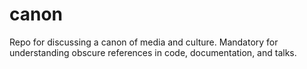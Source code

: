 canon
=====

Repo for discussing a canon of media and culture. Mandatory for understanding obscure references in code, documentation, and talks.
